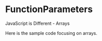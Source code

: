 FunctionParameters
============

JavaScript is Different - Arrays

Here is the sample code focusing on arrays.
